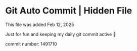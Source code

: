 # Git Auto Commit | Hidden File

This file was added Feb 12, 2025

Just for fun and keeping my daily git commit active 🤪

commit number: 1491710
